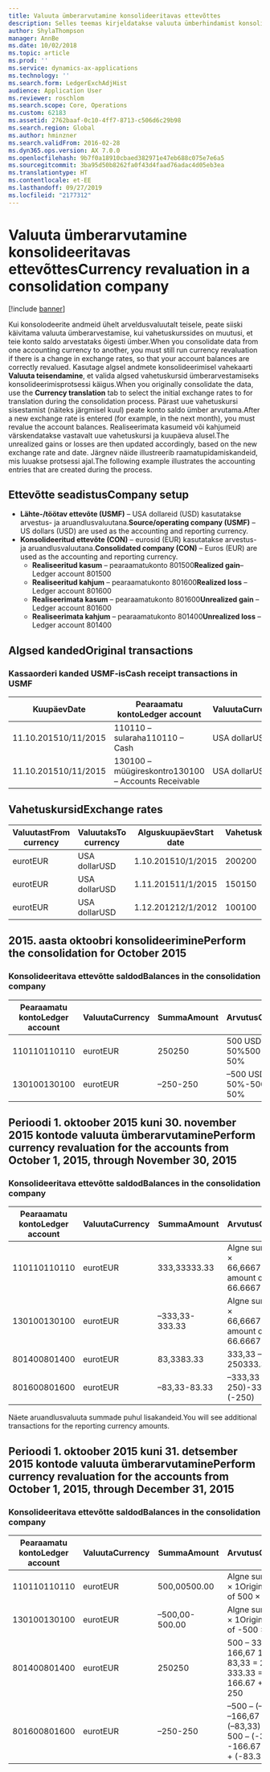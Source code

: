 ```yaml
---
title: Valuuta ümberarvutamine konsolideeritavas ettevõttes
description: Selles teemas kirjeldatakse valuuta ümberhindamist konsolideeritud ettevõttes.
author: ShylaThompson
manager: AnnBe
ms.date: 10/02/2018
ms.topic: article
ms.prod: ''
ms.service: dynamics-ax-applications
ms.technology: ''
ms.search.form: LedgerExchAdjHist
audience: Application User
ms.reviewer: roschlom
ms.search.scope: Core, Operations
ms.custom: 62183
ms.assetid: 2762baaf-0c10-4ff7-8713-c506d6c29b98
ms.search.region: Global
ms.author: hminzner
ms.search.validFrom: 2016-02-28
ms.dyn365.ops.version: AX 7.0.0
ms.openlocfilehash: 9b7f0a18910cbaed382971e47eb688c075e7e6a5
ms.sourcegitcommit: 3ba95d50b8262fa0f43d4faad76adac4d05eb3ea
ms.translationtype: HT
ms.contentlocale: et-EE
ms.lasthandoff: 09/27/2019
ms.locfileid: "2177312"
---
```

# <a name="currency-revaluation-in-a-consolidation-company"></a><span data-ttu-id="fac0a-103">Valuuta ümberarvutamine konsolideeritavas ettevõttes</span><span class="sxs-lookup"><span data-stu-id="fac0a-103">Currency revaluation in a consolidation company</span></span>

[!include [banner](../includes/banner.md)]

<span data-ttu-id="fac0a-104">Kui konsolodeerite andmeid ühelt arveldusvaluutalt teisele, peate siiski käivitama valuuta ümberarvestamise, kui vahetuskurssides on muutusi, et teie konto saldo arvestataks õigesti ümber.</span><span class="sxs-lookup"><span data-stu-id="fac0a-104">When you consolidate data from one accounting currency to another, you must still run currency revaluation if there is a change in exchange rates, so that your account balances  are correctly revalued.</span></span> <span data-ttu-id="fac0a-105">Kasutage algsel andmete konsolideerimisel vahekaarti **Valuuta teisendamine**, et valida algsed vahetuskursid ümberarvestamiseks konsolideerimisprotsessi käigus.</span><span class="sxs-lookup"><span data-stu-id="fac0a-105">When you originally consolidate the data, use the **Currency translation** tab to select the initial exchange rates to for translation during the consolidation process.</span></span> <span data-ttu-id="fac0a-106">Pärast uue vahetuskursi sisestamist (näiteks järgmisel kuul) peate konto saldo ümber arvutama.</span><span class="sxs-lookup"><span data-stu-id="fac0a-106">After a new exchange rate is entered (for example, in the next month), you must revalue the account balances.</span></span> <span data-ttu-id="fac0a-107">Realiseerimata kasumeid või kahjumeid värskendatakse vastavalt uue vahetuskursi ja kuupäeva alusel.</span><span class="sxs-lookup"><span data-stu-id="fac0a-107">The unrealized gains or losses are then updated accordingly, based on the new exchange rate and date.</span></span> <span data-ttu-id="fac0a-108">Järgnev näide illustreerib raamatupidamiskandeid, mis luuakse protsessi ajal.</span><span class="sxs-lookup"><span data-stu-id="fac0a-108">The following example illustrates the accounting entries that are created during the process.</span></span>

## <a name="company-setup"></a><span data-ttu-id="fac0a-109">Ettevõtte seadistus</span><span class="sxs-lookup"><span data-stu-id="fac0a-109">Company setup</span></span>
-   <span data-ttu-id="fac0a-110">**Lähte-/töötav ettevõte (USMF)** – USA dollareid (USD) kasutatakse arvestus- ja aruandlusvaluutana.</span><span class="sxs-lookup"><span data-stu-id="fac0a-110">**Source/operating company (USMF)** – US dollars (USD) are used as the accounting and reporting currency.</span></span>
-   <span data-ttu-id="fac0a-111">**Konsolideeritud ettevõte (CON)** – eurosid (EUR) kasutatakse arvestus- ja aruandlusvaluutana.</span><span class="sxs-lookup"><span data-stu-id="fac0a-111">**Consolidated company (CON)** – Euros (EUR) are used as the accounting and reporting currency.</span></span>
    -   <span data-ttu-id="fac0a-112">**Realiseeritud kasum** – pearaamatukonto 801500</span><span class="sxs-lookup"><span data-stu-id="fac0a-112">**Realized gain**– Ledger account 801500</span></span>
    -   <span data-ttu-id="fac0a-113">**Realiseeritud kahjum** – pearaamatukonto 801600</span><span class="sxs-lookup"><span data-stu-id="fac0a-113">**Realized loss** – Ledger account 801600</span></span>
    -   <span data-ttu-id="fac0a-114">**Realiseerimata kasum** – pearaamatukonto 801600</span><span class="sxs-lookup"><span data-stu-id="fac0a-114">**Unrealized gain** – Ledger account 801600</span></span>
    -   <span data-ttu-id="fac0a-115">**Realiseerimata kahjum** – pearaamatukonto 801400</span><span class="sxs-lookup"><span data-stu-id="fac0a-115">**Unrealized loss** – Ledger account 801400</span></span>

## <a name="original-transactions"></a><span data-ttu-id="fac0a-116">Algsed kanded</span><span class="sxs-lookup"><span data-stu-id="fac0a-116">Original transactions</span></span>
### <a name="cash-receipt-transactions-in-usmf"></a><span data-ttu-id="fac0a-117">Kassaorderi kanded USMF-is</span><span class="sxs-lookup"><span data-stu-id="fac0a-117">Cash receipt transactions in USMF</span></span>

| <span data-ttu-id="fac0a-118">Kuupäev</span><span class="sxs-lookup"><span data-stu-id="fac0a-118">Date</span></span>       | <span data-ttu-id="fac0a-119">Pearaamatu konto</span><span class="sxs-lookup"><span data-stu-id="fac0a-119">Ledger account</span></span>               | <span data-ttu-id="fac0a-120">Valuuta</span><span class="sxs-lookup"><span data-stu-id="fac0a-120">Currency</span></span> | <span data-ttu-id="fac0a-121">Summa</span><span class="sxs-lookup"><span data-stu-id="fac0a-121">Amount</span></span> |
|------------|------------------------------|----------|--------|
| <span data-ttu-id="fac0a-122">11.10.2015</span><span class="sxs-lookup"><span data-stu-id="fac0a-122">10/11/2015</span></span> | <span data-ttu-id="fac0a-123">110110 – sularaha</span><span class="sxs-lookup"><span data-stu-id="fac0a-123">110110 – Cash</span></span>                | <span data-ttu-id="fac0a-124">USA dollar</span><span class="sxs-lookup"><span data-stu-id="fac0a-124">USD</span></span>      | <span data-ttu-id="fac0a-125">500</span><span class="sxs-lookup"><span data-stu-id="fac0a-125">500</span></span>    |
| <span data-ttu-id="fac0a-126">11.10.2015</span><span class="sxs-lookup"><span data-stu-id="fac0a-126">10/11/2015</span></span> | <span data-ttu-id="fac0a-127">130100 – müügireskontro</span><span class="sxs-lookup"><span data-stu-id="fac0a-127">130100 – Accounts Receivable</span></span> | <span data-ttu-id="fac0a-128">USA dollar</span><span class="sxs-lookup"><span data-stu-id="fac0a-128">USD</span></span>      | <span data-ttu-id="fac0a-129">–500</span><span class="sxs-lookup"><span data-stu-id="fac0a-129">-500</span></span>   |

## <a name="exchange-rates"></a><span data-ttu-id="fac0a-130">Vahetuskursid</span><span class="sxs-lookup"><span data-stu-id="fac0a-130">Exchange rates</span></span>

| <span data-ttu-id="fac0a-131">Valuutast</span><span class="sxs-lookup"><span data-stu-id="fac0a-131">From currency</span></span> | <span data-ttu-id="fac0a-132">Valuutaks</span><span class="sxs-lookup"><span data-stu-id="fac0a-132">To currency</span></span> | <span data-ttu-id="fac0a-133">Alguskuupäev</span><span class="sxs-lookup"><span data-stu-id="fac0a-133">Start date</span></span> | <span data-ttu-id="fac0a-134">Vahetuskurss</span><span class="sxs-lookup"><span data-stu-id="fac0a-134">Exchange rate</span></span> |
|---------------|-------------|------------|---------------|
| <span data-ttu-id="fac0a-135"> eurot</span><span class="sxs-lookup"><span data-stu-id="fac0a-135">EUR</span></span>           | <span data-ttu-id="fac0a-136">USA dollar</span><span class="sxs-lookup"><span data-stu-id="fac0a-136">USD</span></span>         | <span data-ttu-id="fac0a-137">1.10.2015</span><span class="sxs-lookup"><span data-stu-id="fac0a-137">10/1/2015</span></span>  | <span data-ttu-id="fac0a-138">200</span><span class="sxs-lookup"><span data-stu-id="fac0a-138">200</span></span>           |
| <span data-ttu-id="fac0a-139"> eurot</span><span class="sxs-lookup"><span data-stu-id="fac0a-139">EUR</span></span>           | <span data-ttu-id="fac0a-140">USA dollar</span><span class="sxs-lookup"><span data-stu-id="fac0a-140">USD</span></span>         | <span data-ttu-id="fac0a-141">1.11.2015</span><span class="sxs-lookup"><span data-stu-id="fac0a-141">11/1/2015</span></span>  | <span data-ttu-id="fac0a-142">150</span><span class="sxs-lookup"><span data-stu-id="fac0a-142">150</span></span>           |
| <span data-ttu-id="fac0a-143"> eurot</span><span class="sxs-lookup"><span data-stu-id="fac0a-143">EUR</span></span>           | <span data-ttu-id="fac0a-144">USA dollar</span><span class="sxs-lookup"><span data-stu-id="fac0a-144">USD</span></span>         | <span data-ttu-id="fac0a-145">1.12.2012</span><span class="sxs-lookup"><span data-stu-id="fac0a-145">12/1/2012</span></span>  | <span data-ttu-id="fac0a-146">100</span><span class="sxs-lookup"><span data-stu-id="fac0a-146">100</span></span>           |

## <a name="perform-the-consolidation-for-october-2015"></a><span data-ttu-id="fac0a-147">2015. aasta oktoobri konsolideerimine</span><span class="sxs-lookup"><span data-stu-id="fac0a-147">Perform the consolidation for October 2015</span></span>
### <a name="balances-in-the-consolidation-company"></a><span data-ttu-id="fac0a-148">Konsolideeritava ettevõtte saldod</span><span class="sxs-lookup"><span data-stu-id="fac0a-148">Balances in the consolidation company</span></span>

| <span data-ttu-id="fac0a-149">Pearaamatu konto</span><span class="sxs-lookup"><span data-stu-id="fac0a-149">Ledger account</span></span> | <span data-ttu-id="fac0a-150">Valuuta</span><span class="sxs-lookup"><span data-stu-id="fac0a-150">Currency</span></span> | <span data-ttu-id="fac0a-151">Summa</span><span class="sxs-lookup"><span data-stu-id="fac0a-151">Amount</span></span> | <span data-ttu-id="fac0a-152">Arvutus</span><span class="sxs-lookup"><span data-stu-id="fac0a-152">Calculation</span></span>    |
|----------------|----------|--------|----------------|
| <span data-ttu-id="fac0a-153">110110</span><span class="sxs-lookup"><span data-stu-id="fac0a-153">110110</span></span>         | <span data-ttu-id="fac0a-154"> eurot</span><span class="sxs-lookup"><span data-stu-id="fac0a-154">EUR</span></span>      | <span data-ttu-id="fac0a-155">250</span><span class="sxs-lookup"><span data-stu-id="fac0a-155">250</span></span>    | <span data-ttu-id="fac0a-156">500 USD × 50%</span><span class="sxs-lookup"><span data-stu-id="fac0a-156">500 USD × 50%</span></span>  |
| <span data-ttu-id="fac0a-157">130100</span><span class="sxs-lookup"><span data-stu-id="fac0a-157">130100</span></span>         | <span data-ttu-id="fac0a-158"> eurot</span><span class="sxs-lookup"><span data-stu-id="fac0a-158">EUR</span></span>      | <span data-ttu-id="fac0a-159">–250</span><span class="sxs-lookup"><span data-stu-id="fac0a-159">-250</span></span>   | <span data-ttu-id="fac0a-160">–500 USD × 50%</span><span class="sxs-lookup"><span data-stu-id="fac0a-160">-500 USD × 50%</span></span> |

## <a name="perform-currency-revaluation-for-the-accounts-from-october-1-2015-through-november-30-2015"></a><span data-ttu-id="fac0a-161">Perioodi 1. oktoober 2015 kuni 30. november 2015 kontode valuuta ümberarvutamine</span><span class="sxs-lookup"><span data-stu-id="fac0a-161">Perform currency revaluation for the accounts from October 1, 2015, through November 30, 2015</span></span>
### <a name="balances-in-the-consolidation-company"></a><span data-ttu-id="fac0a-162">Konsolideeritava ettevõtte saldod</span><span class="sxs-lookup"><span data-stu-id="fac0a-162">Balances in the consolidation company</span></span>

| <span data-ttu-id="fac0a-163">Pearaamatu konto</span><span class="sxs-lookup"><span data-stu-id="fac0a-163">Ledger account</span></span> | <span data-ttu-id="fac0a-164">Valuuta</span><span class="sxs-lookup"><span data-stu-id="fac0a-164">Currency</span></span> | <span data-ttu-id="fac0a-165">Summa</span><span class="sxs-lookup"><span data-stu-id="fac0a-165">Amount</span></span>  | <span data-ttu-id="fac0a-166">Arvutus</span><span class="sxs-lookup"><span data-stu-id="fac0a-166">Calculation</span></span>                        |
|----------------|----------|---------|------------------------------------|
| <span data-ttu-id="fac0a-167">110110</span><span class="sxs-lookup"><span data-stu-id="fac0a-167">110110</span></span>         | <span data-ttu-id="fac0a-168"> eurot</span><span class="sxs-lookup"><span data-stu-id="fac0a-168">EUR</span></span>      | <span data-ttu-id="fac0a-169">333,33</span><span class="sxs-lookup"><span data-stu-id="fac0a-169">333.33</span></span>  | <span data-ttu-id="fac0a-170">Algne summa 500 × 66,6667%</span><span class="sxs-lookup"><span data-stu-id="fac0a-170">Original amount of 500 × 66.6667%</span></span>  |
| <span data-ttu-id="fac0a-171">130100</span><span class="sxs-lookup"><span data-stu-id="fac0a-171">130100</span></span>         | <span data-ttu-id="fac0a-172"> eurot</span><span class="sxs-lookup"><span data-stu-id="fac0a-172">EUR</span></span>      | <span data-ttu-id="fac0a-173">–333,33</span><span class="sxs-lookup"><span data-stu-id="fac0a-173">-333.33</span></span> | <span data-ttu-id="fac0a-174">Algne summa –500 × 66,6667%</span><span class="sxs-lookup"><span data-stu-id="fac0a-174">Original amount of -500 × 66.6667%</span></span> |
| <span data-ttu-id="fac0a-175">801400</span><span class="sxs-lookup"><span data-stu-id="fac0a-175">801400</span></span>         | <span data-ttu-id="fac0a-176"> eurot</span><span class="sxs-lookup"><span data-stu-id="fac0a-176">EUR</span></span>      | <span data-ttu-id="fac0a-177">83,33</span><span class="sxs-lookup"><span data-stu-id="fac0a-177">83.33</span></span>   | <span data-ttu-id="fac0a-178">333,33 – 250</span><span class="sxs-lookup"><span data-stu-id="fac0a-178">333.33 – 250</span></span>                       |
| <span data-ttu-id="fac0a-179">801600</span><span class="sxs-lookup"><span data-stu-id="fac0a-179">801600</span></span>         | <span data-ttu-id="fac0a-180"> eurot</span><span class="sxs-lookup"><span data-stu-id="fac0a-180">EUR</span></span>      | <span data-ttu-id="fac0a-181">–83,33</span><span class="sxs-lookup"><span data-stu-id="fac0a-181">-83.33</span></span>  | <span data-ttu-id="fac0a-182">–333,33 – (–250)</span><span class="sxs-lookup"><span data-stu-id="fac0a-182">-333.33 – (-250)</span></span>                   |

<span data-ttu-id="fac0a-183">Näete aruandlusvaluuta summade puhul lisakandeid.</span><span class="sxs-lookup"><span data-stu-id="fac0a-183">You will see additional transactions for the reporting currency amounts.</span></span>

## <a name="perform-currency-revaluation-for-the-accounts-from-october-1-2015-through-december-31-2015"></a><span data-ttu-id="fac0a-184">Perioodi 1. oktoober 2015 kuni 31. detsember 2015 kontode valuuta ümberarvutamine</span><span class="sxs-lookup"><span data-stu-id="fac0a-184">Perform currency revaluation for the accounts from October 1, 2015, through December 31, 2015</span></span>
### <a name="balances-in-the-consolidation-company"></a><span data-ttu-id="fac0a-185">Konsolideeritava ettevõtte saldod</span><span class="sxs-lookup"><span data-stu-id="fac0a-185">Balances in the consolidation company</span></span>

| <span data-ttu-id="fac0a-186">Pearaamatu konto</span><span class="sxs-lookup"><span data-stu-id="fac0a-186">Ledger account</span></span> | <span data-ttu-id="fac0a-187">Valuuta</span><span class="sxs-lookup"><span data-stu-id="fac0a-187">Currency</span></span> | <span data-ttu-id="fac0a-188">Summa</span><span class="sxs-lookup"><span data-stu-id="fac0a-188">Amount</span></span>  | <span data-ttu-id="fac0a-189">Arvutus</span><span class="sxs-lookup"><span data-stu-id="fac0a-189">Calculation</span></span>                                          |
|----------------|----------|---------|------------------------------------------------------|
| <span data-ttu-id="fac0a-190">110110</span><span class="sxs-lookup"><span data-stu-id="fac0a-190">110110</span></span>         | <span data-ttu-id="fac0a-191"> eurot</span><span class="sxs-lookup"><span data-stu-id="fac0a-191">EUR</span></span>      | <span data-ttu-id="fac0a-192">500,00</span><span class="sxs-lookup"><span data-stu-id="fac0a-192">500.00</span></span>  | <span data-ttu-id="fac0a-193">Algne summa 500 × 1</span><span class="sxs-lookup"><span data-stu-id="fac0a-193">Original amount of 500 × 1</span></span>                           |
| <span data-ttu-id="fac0a-194">130100</span><span class="sxs-lookup"><span data-stu-id="fac0a-194">130100</span></span>         | <span data-ttu-id="fac0a-195"> eurot</span><span class="sxs-lookup"><span data-stu-id="fac0a-195">EUR</span></span>      | <span data-ttu-id="fac0a-196">–500,00</span><span class="sxs-lookup"><span data-stu-id="fac0a-196">-500.00</span></span> | <span data-ttu-id="fac0a-197">Algne summa –500 × 1</span><span class="sxs-lookup"><span data-stu-id="fac0a-197">Original amount of -500 × 1</span></span>                          |
| <span data-ttu-id="fac0a-198">801400</span><span class="sxs-lookup"><span data-stu-id="fac0a-198">801400</span></span>         | <span data-ttu-id="fac0a-199"> eurot</span><span class="sxs-lookup"><span data-stu-id="fac0a-199">EUR</span></span>      | <span data-ttu-id="fac0a-200">250</span><span class="sxs-lookup"><span data-stu-id="fac0a-200">250</span></span>     | <span data-ttu-id="fac0a-201">500 – 333,33 = 166,67 166,67 + 83,33 = 250</span><span class="sxs-lookup"><span data-stu-id="fac0a-201">500 – 333.33 = 166.67 166.67 + 83.33 = 250</span></span>           |
| <span data-ttu-id="fac0a-202">801600</span><span class="sxs-lookup"><span data-stu-id="fac0a-202">801600</span></span>         | <span data-ttu-id="fac0a-203"> eurot</span><span class="sxs-lookup"><span data-stu-id="fac0a-203">EUR</span></span>      | <span data-ttu-id="fac0a-204">–250</span><span class="sxs-lookup"><span data-stu-id="fac0a-204">-250</span></span>    | <span data-ttu-id="fac0a-205">–500 – (–333,33) = –166,67 –166,67 + (–83,33) = –250</span><span class="sxs-lookup"><span data-stu-id="fac0a-205">-500 – (-333.33) = -166.67 -166.67 + (-83.33) = -250</span></span> |





